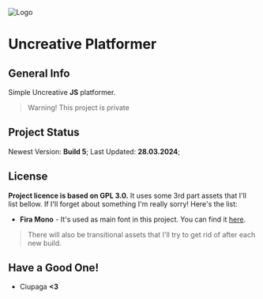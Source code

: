 ![Logo](https://cdn.discordapp.com/attachments/822928311487299687/1218312067937992884/Logo.png?ex=66073488&is=65f4bf88&hm=30a2e81bfa518bd9cf8e7ebafed526b9e042740161a5b4f92857dabebf21fb72&)

# Uncreative Platformer

## General Info
Simple Uncreative **JS** platformer.
> Warning! This project is private

## Project Status
Newest Version: **Build 5**;
Last Updated: **28.03.2024**;

## License
**Project licence is based on GPL 3.0.** It uses some 3rd part assets that I'll list bellow. If I'll forget about something I'm really sorry! Here's the list:
- **Fira Mono** - It's used as main font in this project. You can find it [here](https://github.com/mozilla/Fira).

> There will also be transitional assets that I'll try to get rid of after each new build.

## Have a Good One!
- Ciupaga **<3**

